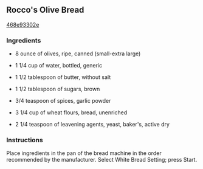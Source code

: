 ## Rocco's Olive Bread

[468e93302e](http://allrecipes.com/recipe/roccos-olive-bread/)

### Ingredients

 - 8 ounce of olives, ripe, canned (small-extra large)

 - 1 1/4 cup of water, bottled, generic

 - 1 1/2 tablespoon of butter, without salt

 - 1 1/2 tablespoon of sugars, brown

 - 3/4 teaspoon of spices, garlic powder

 - 3 1/4 cup of wheat flours, bread, unenriched

 - 2 1/4 teaspoon of leavening agents, yeast, baker's, active dry

### Instructions

Place ingredients in the pan of the bread machine in the order recommended by the manufacturer. Select White Bread Setting; press Start.